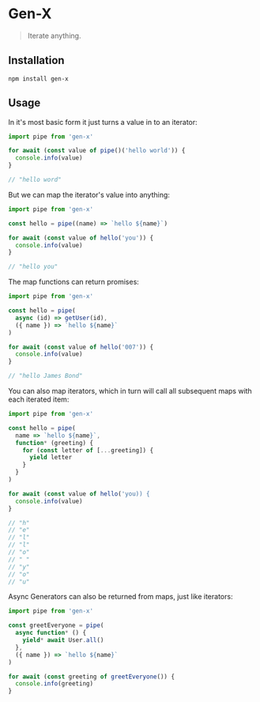 # Gen-X

> Iterate anything.

## Installation

```
npm install gen-x
```

## Usage

In it's most basic form it just turns a value in to an iterator:

```javascript
import pipe from 'gen-x'

for await (const value of pipe()('hello world')) {
  console.info(value)
}

// "hello word"
```

But we can map the iterator's value into anything:

```javascript
import pipe from 'gen-x'

const hello = pipe((name) => `hello ${name}`)

for await (const value of hello('you')) {
  console.info(value)
}

// "hello you"
```

The map functions can return promises:

```javascript
import pipe from 'gen-x'

const hello = pipe(
  async (id) => getUser(id),
  ({ name }) => `hello ${name}`
)

for await (const value of hello('007')) {
  console.info(value)
}

// "hello James Bond"
```

You can also map iterators, which in turn will call all subsequent maps with each iterated item:

```javascript
import pipe from 'gen-x'

const hello = pipe(
  name => `hello ${name}`,
  function* (greeting) {
    for (const letter of [...greeting]) {
      yield letter
    }
  }
)

for await (const value of hello('you)) {
  console.info(value)
}

// "h"
// "e"
// "l"
// "l"
// "o"
// " "
// "y"
// "o"
// "u"
```

Async Generators can also be returned from maps, just like iterators:

```javascript
import pipe from 'gen-x'

const greetEveryone = pipe(
  async function* () {
    yield* await User.all()
  },
  ({ name }) => `hello ${name}`
)

for await (const greeting of greetEveryone()) {
  console.info(greeting)
}
```

